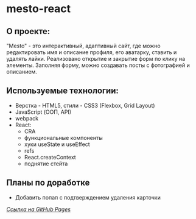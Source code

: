 # mesto-react

**О проекте:**
---
"Mesto" - это интерактивный, адаптивный сайт, где можно редактировать имя и описание профиля, его аватарку, ставить и удалять лайки. Реализовано открытие и закрытие форм по клику на элементы. Заполняя форму, можно создавать посты с фотографией и описанием. 

**Используемые технологии:**
---
- Верстка - HTML5, стили - CSS3 (Flexbox, Grid Layout)
- JavaScript (ООП, API)
- webpack
- React: 
    + CRA
    + функциональные компоненты
    + хуки useState и useEffect
    + refs
    + React.createContext
    + поднятие стейта

**Планы по доработке**
---
- Добавить попап с подтверждением удаления карточки


*[Ссылка на GitHub Pages](https://esendoss.github.io/mesto-react/)*
